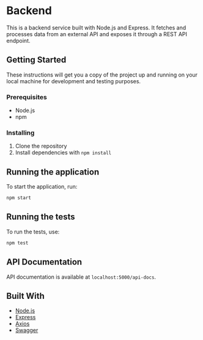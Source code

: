 # Backend

This is a backend service built with Node.js and Express. It fetches and processes data from an external API and exposes it through a REST API endpoint.

## Getting Started

These instructions will get you a copy of the project up and running on your local machine for development and testing purposes.

### Prerequisites

- Node.js
- npm

### Installing

1. Clone the repository
2. Install dependencies with `npm install`

## Running the application

To start the application, run:

```sh
npm start
```

## Running the tests

To run the tests, use:

```sh
npm test
```

## API Documentation

API documentation is available at `localhost:5000/api-docs`.

## Built With

- [Node.js](https://nodejs.org/)
- [Express](https://expressjs.com/)
- [Axios](https://axios-http.com/)
- [Swagger](https://swagger.io/)

